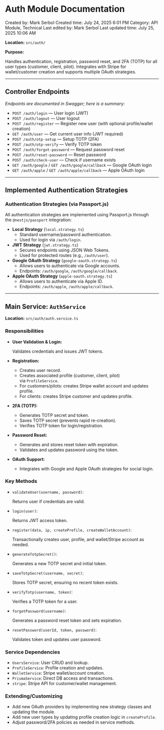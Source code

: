 # Auth Module Documentation

Created by: Mark Serbol
Created time: July 24, 2025 6:01 PM
Category: API Module, Technical
Last edited by: Mark Serbol
Last updated time: July 25, 2025 10:06 AM

**Location:** `src/auth/`

**Purpose:**

Handles authentication, registration, password reset, and 2FA (TOTP) for all user types (customer, client, pilot). Integrates with Stripe for wallet/customer creation and supports multiple OAuth strategies.

---

## **Controller Endpoints**

*Endpoints are documented in Swagger; here is a summary:*

- `POST /auth/login` — User login (JWT)
- `POST /auth/logout` — User logout
- `POST /auth/register` — Register new user (with optional profile/wallet creation)
- `GET /auth/user` — Get current user info (JWT required)
- `POST /auth/otp-setup` — Setup TOTP (2FA)
- `POST /auth/otp-verify` — Verify TOTP token
- `POST /auth/forgot-password` — Request password reset
- `POST /auth/reset-password` — Reset password
- `POST /auth/check-user` — Check if username exists
- `GET /auth/google` / `GET /auth/google/callback` — Google OAuth login
- `GET /auth/apple` / `GET /auth/apple/callback` — Apple OAuth login

---

## Implemented Authentication Strategies

### Authentication Strategies (via Passport.js)

All authentication strategies are implemented using Passport.js through the `@nestjs/passport` integration:

- **Local Strategy** (`local.strategy.ts`)
    - Standard username/password authentication.
    - Used for login via `/auth/login`.
- **JWT Strategy** (`jwt.strategy.ts`)
    - Secures endpoints using JSON Web Tokens.
    - Used for protected routes (e.g., `/auth/user`).
- **Google OAuth Strategy** (`google-oauth.strategy.ts`)
    - Allows users to authenticate via Google accounts.
    - Endpoints: `/auth/google`, `/auth/google/callback`.
- **Apple OAuth Strategy** (`apple-oauth.strategy.ts`)
    - Allows users to authenticate via Apple ID.
    - Endpoints: `/auth/apple`, `/auth/apple/callback`.

---

## **Main Service: `AuthService`**

**Location:** `src/auth/auth.service.ts`

### Responsibilities

- **User Validation & Login:**
    
    Validates credentials and issues JWT tokens.
    
- **Registration:**
    - Creates user record.
    - Creates associated profile (customer, client, pilot) via `ProfileService`.
    - For customers/pilots: creates Stripe wallet account and updates profile.
    - For clients: creates Stripe customer and updates profile.
- **2FA (TOTP):**
    - Generates TOTP secret and token.
    - Saves TOTP secret (prevents rapid re-creation).
    - Verifies TOTP token for login/registration.
- **Password Reset:**
    - Generates and stores reset token with expiration.
    - Validates and updates password using the token.
- **OAuth Support:**
    - Integrates with Google and Apple OAuth strategies for social login.

### Key Methods

- `validateUser(username, password)`:
    
    Returns user if credentials are valid.
    
- `login(user)`:
    
    Returns JWT access token.
    
- `register(data, ip, createProfile, createWalletAccount)`:
    
    Transactionally creates user, profile, and wallet/Stripe account as needed.
    
- `generateTotpSecret()`:
    
    Generates a new TOTP secret and initial token.
    
- `saveTotpSecret(username, secret)`:
    
    Stores TOTP secret, ensuring no recent token exists.
    
- `verifyTotp(username, token)`:
    
    Verifies a TOTP token for a user.
    
- `forgotPassword(username)`:
    
    Generates a password reset token and sets expiration.
    
- `resetPassword(userId, token, password)`:
    
    Validates token and updates user password.
    

### Service Dependencies

- `UsersService`: User CRUD and lookup.
- `ProfileService`: Profile creation and updates.
- `WalletService`: Stripe wallet/account creation.
- `PrismaService`: Direct DB access and transactions.
- `stripe`: Stripe API for customer/wallet management.

### Extending/Customizing

- Add new OAuth providers by implementing new strategy classes and updating the module.
- Add new user types by updating profile creation logic in `createProfile`.
- Adjust password/2FA policies as needed in service methods.